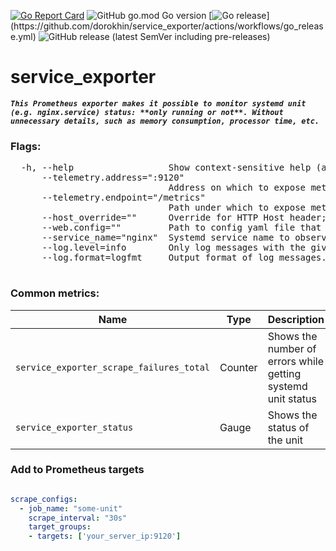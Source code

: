 [![Go Report Card](https://goreportcard.com/badge/github.com/dorokhin/service_exporter)](https://goreportcard.com/report/github.com/dorokhin/service_exporter)
![GitHub go.mod Go version](https://img.shields.io/github/go-mod/go-version/dorokhin/service_exporter?color=brightgreen&logo=go)
[![Go release](https://github.com/dorokhin/service_exporter/actions/workflows/go_release.yml/badge.svg?)](https://github.com/dorokhin/service_exporter/actions/workflows/go_release.yml)
![GitHub release (latest SemVer including pre-releases)](https://img.shields.io/github/v/release/dorokhin/service_exporter?color=brightgreen&include_prereleases&label=release&logo=go&logoColor=white&sort=semver)
# service_exporter

**_`This Prometheus exporter makes it possible to monitor systemd unit (e.g. nginx.service) status: **only running or not**.
Without unnecessary details, such as memory consumption, processor time, etc.`_**

### Flags:
<pre>
  -h, --help                  Show context-sensitive help (also try --help-long and --help-man).
      --telemetry.address=":9120"  
                              Address on which to expose metrics.
      --telemetry.endpoint="/metrics"  
                              Path under which to expose metrics.
      --host_override=""      Override for HTTP Host header; empty string for no override.
      --web.config=""         Path to config yaml file that can enable TLS or authentication.
      --service_name="nginx"  Systemd service name to observe
      --log.level=info        Only log messages with the given severity or above. One of: [debug, info, warn, error]
      --log.format=logfmt     Output format of log messages. One of: [logfmt, json]

</pre>


### Common metrics:
Name | Type | Description | Labels
----|----|----|----|
`service_exporter_scrape_failures_total` | Counter | Shows the number of errors while getting systemd unit status | `None` |
`service_exporter_status` | Gauge | Shows the status of the unit | `status="nginx"` |


### Add to Prometheus targets
```yaml

scrape_configs:
  - job_name: "some-unit"
    scrape_interval: "30s"
    target_groups:
    - targets: ['your_server_ip:9120']
```

